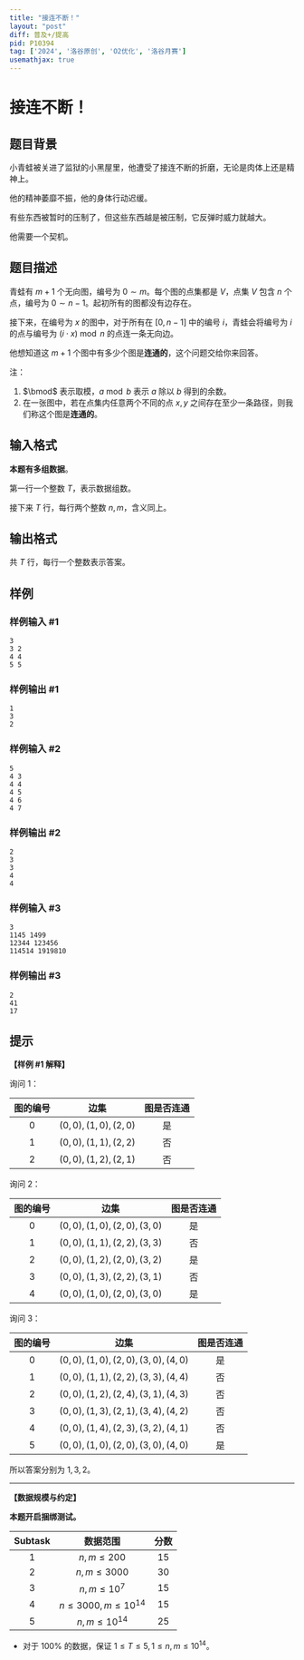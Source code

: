 ```yaml
---
title: "接连不断！"
layout: "post"
diff: 普及+/提高
pid: P10394
tag: ['2024', '洛谷原创', 'O2优化', '洛谷月赛']
usemathjax: true
---
```


# 接连不断！
## 题目背景

小青蛙被关进了监狱的小黑屋里，他遭受了接连不断的折磨，无论是肉体上还是精神上。

他的精神萎靡不振，他的身体行动迟缓。

有些东西被暂时的压制了，但这些东西越是被压制，它反弹时威力就越大。

他需要一个契机。
## 题目描述

青蛙有 $m+1$ 个无向图，编号为 $0\sim m$。每个图的点集都是 $V$，点集 $V$ 包含 $n$ 个点，编号为 $0\sim n-1$。起初所有的图都没有边存在。

接下来，在编号为 $x$ 的图中，对于所有在 $[0, n - 1]$ 中的编号 $i$，青蛙会将编号为 $i$ 的点与编号为 $(i\cdot x)\bmod n$ 的点连一条无向边。

他想知道这 $m+1$ 个图中有多少个图是**连通的**，这个问题交给你来回答。

注：
1. $\bmod$ 表示取模，$a\bmod b$ 表示 $a$ 除以 $b$ 得到的余数。
2. 在一张图中，若在点集内任意两个不同的点 $x, y$ 之间存在至少一条路径，则我们称这个图是**连通的**。
## 输入格式

**本题有多组数据**。

第一行一个整数 $T$，表示数据组数。

接下来 $T$ 行，每行两个整数 $n,m$，含义同上。
## 输出格式

共 $T$ 行，每行一个整数表示答案。
## 样例

### 样例输入 #1
```
3
3 2
4 4
5 5
```
### 样例输出 #1
```
1
3
2

```
### 样例输入 #2
```
5
4 3
4 4
4 5
4 6
4 7
```
### 样例输出 #2
```
2
3
3
4
4

```
### 样例输入 #3
```
3
1145 1499
12344 123456
114514 1919810
```
### 样例输出 #3
```
2
41
17
```
## 提示

**【样例 #1 解释】**

询问 1：

| 图的编号 | 边集 | 图是否连通 |
| :------: | :-----------------: | :--------: |
|   $0$    | $(0,0),(1,0),(2,0)$ |     是     |
|   $1$    | $(0,0),(1,1),(2,2)$ |     否     |
|   $2$    | $(0,0),(1,2),(2,1)$ |     否     |

询问 2：

| 图的编号 |    边集    | 图是否连通 |
| :------: | :-----------------------: | :--------: |
|   $0$    | $(0,0),(1,0),(2,0),(3,0)$ |     是     |
|   $1$    | $(0,0),(1,1),(2,2),(3,3)$ |     否     |
|   $2$    | $(0,0),(1,2),(2,0),(3,2)$ |     是     |
|   $3$    | $(0,0),(1,3),(2,2),(3,1)$ |     否     |
|   $4$    | $(0,0),(1,0),(2,0),(3,0)$ |     是     |

询问 3：

| 图的编号 |   边集    | 图是否连通 |
| :------: | :-----------------------: | :--------: |
|   $0$    | $(0,0),(1,0),(2,0),(3,0),(4,0)$ |     是     |
|   $1$    | $(0,0),(1,1),(2,2),(3,3),(4,4)$ |     否     |
|   $2$    | $(0,0),(1,2),(2,4),(3,1),(4,3)$ |     否     |
|   $3$    | $(0,0),(1,3),(2,1),(3,4),(4,2)$ |     否     |
|   $4$    | $(0,0),(1,4),(2,3),(3,2),(4,1)$ |     否     |
|   $5$    | $(0,0),(1,0),(2,0),(3,0),(4,0)$ |     是     |

所以答案分别为 $1, 3, 2$。

---

**【数据规模与约定】**

**本题开启捆绑测试。**

| $\text{Subtask}$ | 数据范围 | 分数 |
| :---: | :---: | :---: |
| $1$ | $n,m\le 200$ | $15$ |
| $2$ | $n,m\le 3000$ | $30$ |
| $3$ | $n,m\le 10^7$ | $15$ |
| $4$ | $n\le 3000,m \le10^{14}$ | $15$ |
| $5$ | $n,m\le 10^{14}$ | $25$ |

- 对于 $100\%$ 的数据，保证 $1\le T\le 5,1\le n,m\le 10^{14}$。

